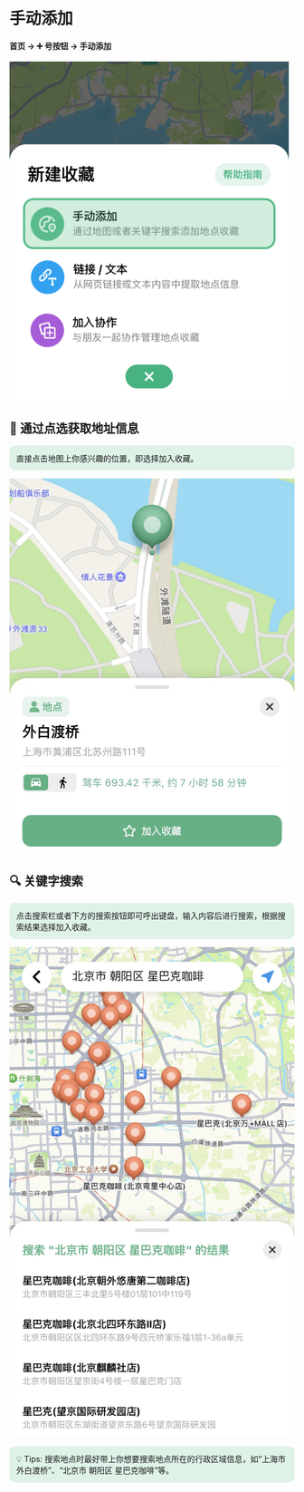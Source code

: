 # 手动添加
#### 首页 → ➕ 号按钮 → 手动添加
![alt 手动添加](../assets/guide/image-map-add-entrance.jpg)
## 📍 通过点选获取地址信息

<div style="background-color: #59bc872f; padding: 12px; border-radius: 10px;">
直接点击地图上你感兴趣的位置，即选择加入收藏。
</div>

![alt 地图添加](../assets/guide/image-click-marker.jpg)
## 🔍 关键字搜索

<div style="background-color: #59bc872f; padding: 12px; border-radius: 10px;">
点击搜索栏或者下方的搜索按钮即可呼出键盘，输入内容后进行搜索，根据搜索结果选择加入收藏。
</div>

![alt 关键字搜索](../assets/guide/image-map-search-result.jpg)

<div style="background-color: #59bc872f; padding: 12px; border-radius: 10px;">
💡 Tips: 搜索地点时最好带上你想要搜索地点所在的行政区域信息，如“上海市 外白渡桥”、“北京市 朝阳区 星巴克咖啡”等。
</div>